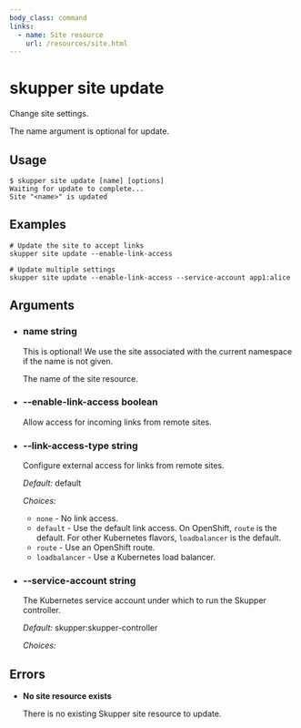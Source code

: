 ```yaml
---
body_class: command
links:
  - name: Site resource
    url: /resources/site.html
---
```


# skupper site update

<section>

Change site settings.

The name argument is optional for update.

</section>

<section>

## Usage

~~~ shell
$ skupper site update [name] [options]
Waiting for update to complete...
Site "<name>" is updated
~~~

</section>

<section>

## Examples

~~~
# Update the site to accept links
skupper site update --enable-link-access

# Update multiple settings
skupper site update --enable-link-access --service-account app1:alice
~~~

</section>

<section>

## Arguments

- <h3 id="name">name <span class="argument-info">string</span></h3>

  This is optional!  We use the site associated with the
  current namespace if the name is not given.
  
  The name of the site resource.

- <h3 id="--enable-link-access">--enable-link-access <span class="argument-info">boolean</span></h3>

  Allow access for incoming links from remote sites.

- <h3 id="--link-access-type">--link-access-type <span class="argument-info">string</span></h3>

  Configure external access for links from remote sites.

  _Default:_ default

  _Choices:_

    - `none` - No link access.
    - `default` - Use the default link access.  On OpenShift, `route`
is the default.  For other Kubernetes flavors,
`loadbalancer` is the default.
    - `route` - Use an OpenShift route.
    - `loadbalancer` - Use a Kubernetes load balancer.

- <h3 id="--service-account">--service-account <span class="argument-info">string</span></h3>

  The Kubernetes service account under which to run the
  Skupper controller.

  _Default:_ skupper:skupper-controller

  _Choices:_


</section>

<section>

## Errors

- **No site resource exists**

  There is no existing Skupper site resource to update.

</section>
